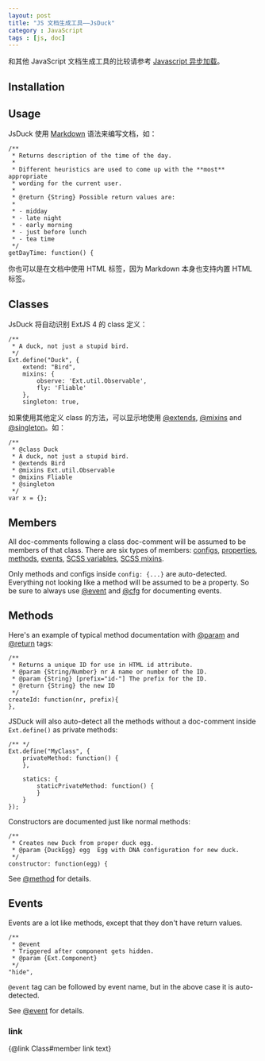 ```yaml
---
layout: post
title: "JS 文档生成工具——JsDuck"
category : JavaScript
tags : [js, doc]
--- 
```


和其他 JavaScript 文档生成工具的比较请参考 [Javascript 异步加载](/2014/05/26/javascript-async-load/)。

## Installation

## Usage

JsDuck 使用 [Markdown](/tags/markdown) 语法来编写文档，如：

    /**
     * Returns description of the time of the day.
     *
     * Different heuristics are used to come up with the **most** appropriate
     * wording for the current user.
     *
     * @return {String} Possible return values are:
     *
     * - midday
     * - late night
     * - early morning
     * - just before lunch
     * - tea time
     */
    getDayTime: function() {

你也可以是在文档中使用 HTML 标签，因为 Markdown 本身也支持内置 HTML 标签。

## Classes

JsDuck 将自动识别 ExtJS 4 的 class 定义：

    /**
     * A duck, not just a stupid bird.
     */
    Ext.define("Duck", {
        extend: "Bird",
        mixins: {
            observe: 'Ext.util.Observable',
            fly: 'Fliable'
        },
        singleton: true,

如果使用其他定义 class 的方法，可以显示地使用 [@extends](https://github.com/senchalabs/jsduck/wiki/@extends), [@mixins](https://github.com/senchalabs/jsduck/wiki/@mixins) and [@singleton](https://github.com/senchalabs/jsduck/wiki/@singleton)。如：

    /**
     * @class Duck
     * A duck, not just a stupid bird.
     * @extends Bird
     * @mixins Ext.util.Observable
     * @mixins Fliable
     * @singleton
     */
    var x = {};

## Members

All doc-comments following a class doc-comment will be assumed to be members of that class. There are six types of members: [configs](https://github.com/senchalabs/jsduck/wiki/@cfg), [properties](https://github.com/senchalabs/jsduck/wiki/@property), [methods](https://github.com/senchalabs/jsduck/wiki/@method), [events](https://github.com/senchalabs/jsduck/wiki/@event), [SCSS variables](https://github.com/senchalabs/jsduck/wiki/@var), [SCSS mixins](https://github.com/senchalabs/jsduck/wiki/@scss-mixin).

Only methods and configs inside `config: {...}` are auto-detected. Everything not looking like a method will be assumed to be a property. So be sure to always use [@event](https://github.com/senchalabs/jsduck/wiki/@event) and [@cfg](https://github.com/senchalabs/jsduck/wiki/@cfg) for documenting events.

## Methods

Here's an example of typical method documentation with [@param](https://github.com/senchalabs/jsduck/wiki/@param) and [@return](https://github.com/senchalabs/jsduck/wiki/@return) tags:

    /**
     * Returns a unique ID for use in HTML id attribute.
     * @param {String/Number} nr A name or number of the ID.
     * @param {String} [prefix="id-"] The prefix for the ID.
     * @return {String} the new ID
     */
    createId: function(nr, prefix){
    },

JSDuck will also auto-detect all the methods without a doc-comment inside `Ext.define()` as private methods:

    /** */
    Ext.define("MyClass", {
        privateMethod: function() {
        },
    
        statics: {
            staticPrivateMethod: function() {
            }
        }
    });

Constructors are documented just like normal methods:

    /**
     * Creates new Duck from proper duck egg.
     * @param {DuckEgg} egg  Egg with DNA configuration for new duck.
     */
    constructor: function(egg) {

See [@method](https://github.com/senchalabs/jsduck/wiki/@method) for details.

## Events

Events are a lot like methods, except that they don't have return values.

    /**
     * @event
     * Triggered after component gets hidden.
     * @param {Ext.Component}
     */
    "hide",

`@event` tag can be followed by event name, but in the above case it is auto-detected.

See [@event](https://github.com/senchalabs/jsduck/wiki/@event) for details.



### link

{@link Class#member link text}